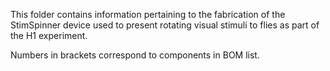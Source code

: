 This folder contains information pertaining to the fabrication of the StimSpinner device used to present rotating visual stimuli to flies as part of the H1 experiment.

Numbers in brackets correspond to components in BOM list.
